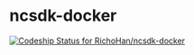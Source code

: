 # ncsdk-docker
[ ![Codeship Status for RichoHan/ncsdk-docker](https://app.codeship.com/projects/02591550-1585-0136-78a1-66b329bbd66b/status?branch=master)](https://app.codeship.com/projects/283548)